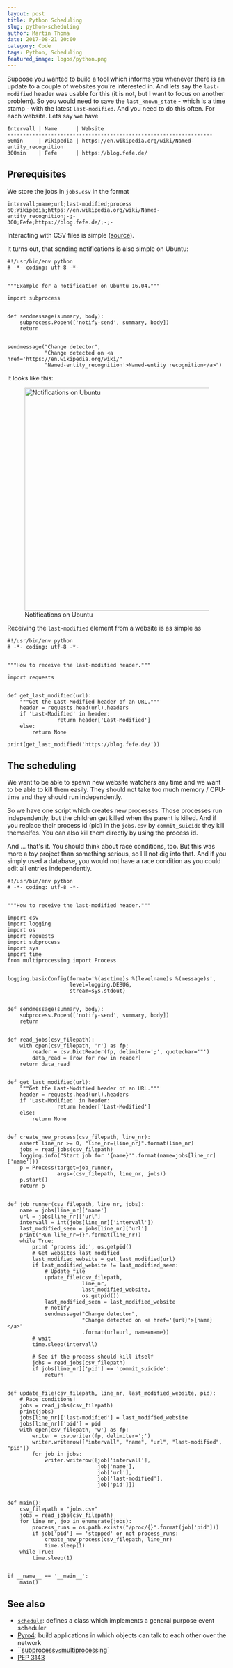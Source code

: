```yaml
---
layout: post
title: Python Scheduling
slug: python-scheduling
author: Martin Thoma
date: 2017-08-21 20:00
category: Code
tags: Python, Scheduling
featured_image: logos/python.png
---
```

Suppose you wanted to build a tool which informs you whenever there is an
update to a couple of websites you're interested in. And lets say the
`last-modified` header was usable for this (it is not, but I want to focus on
another problem). So you would need to save the `last_known_state` - which
is a time stamp - with the latest `last-modified`. And you need to do this
often. For each website. Lets say we have

```
Intervall | Name      | Website
------------------------------------------------------------------
60min     | Wikipedia | https://en.wikipedia.org/wiki/Named-entity_recognition
300min    | Fefe      | https://blog.fefe.de/
```


## Prerequisites

We store the jobs in `jobs.csv` in the format

```
intervall;name;url;last-modified;process
60;Wikipedia;https://en.wikipedia.org/wiki/Named-entity_recognition;-;-
300;Fefe;https://blog.fefe.de/;-;-
```

Interacting with CSV files is simple ([source](https://stackoverflow.com/a/41585079/562769)).

It turns out, that sending notifications is also simple on Ubuntu:

```
#!/usr/bin/env python
# -*- coding: utf-8 -*-


"""Example for a notification on Ubuntu 16.04."""

import subprocess


def sendmessage(summary, body):
    subprocess.Popen(['notify-send', summary, body])
    return


sendmessage("Change detector",
            "Change detected on <a href='https://en.wikipedia.org/wiki/"
            "Named-entity_recognition'>Named-entity recognition</a>")
```

It looks like this:

<figure class="wp-caption aligncenter img-thumbnail">
    <img src="../images/2017/08/notification-python.png" alt="Notifications on Ubuntu" style="width: 512px;"/>
    <figcaption class="text-center">Notifications on Ubuntu</figcaption>
</figure>

Receiving the `last-modified` element from a website is as simple as

```
#!/usr/bin/env python
# -*- coding: utf-8 -*-


"""How to receive the last-modified header."""

import requests


def get_last_modified(url):
    """Get the Last-Modified header of an URL."""
    header = requests.head(url).headers
    if 'Last-Modified' in header:
                return header['Last-Modified']
    else:
        return None

print(get_last_modified('https://blog.fefe.de/'))
```


## The scheduling

We want to be able to spawn new website watchers any time and we want to be
able to kill them easily. They should not take too much memory / CPU-time and
they should run independently.

So we have one script which creates new processes. Those processes run
independently, but the children get killed when the parent is killed. And if
you replace their process id (pid) in the `jobs.csv` by `commit_suicide` they
kill themselfes. You can also kill them directly by using the process id.

And ... that's it. You should think about race conditions, too. But this was
more a toy project than something serious, so I'll not dig into that. And if
you simply used a database, you would not have a race condition as you could
edit all entries independently.

```
#!/usr/bin/env python
# -*- coding: utf-8 -*-


"""How to receive the last-modified header."""

import csv
import logging
import os
import requests
import subprocess
import sys
import time
from multiprocessing import Process


logging.basicConfig(format='%(asctime)s %(levelname)s %(message)s',
                    level=logging.DEBUG,
                    stream=sys.stdout)


def sendmessage(summary, body):
    subprocess.Popen(['notify-send', summary, body])
    return


def read_jobs(csv_filepath):
    with open(csv_filepath, 'r') as fp:
        reader = csv.DictReader(fp, delimiter=';', quotechar='"')
        data_read = [row for row in reader]
    return data_read


def get_last_modified(url):
    """Get the Last-Modified header of an URL."""
    header = requests.head(url).headers
    if 'Last-Modified' in header:
                return header['Last-Modified']
    else:
        return None


def create_new_process(csv_filepath, line_nr):
    assert line_nr >= 0, "line_nr={line_nr}".format(line_nr)
    jobs = read_jobs(csv_filepath)
    logging.info("Start job for '{name}'".format(name=jobs[line_nr]['name']))
    p = Process(target=job_runner,
                args=(csv_filepath, line_nr, jobs))
    p.start()
    return p


def job_runner(csv_filepath, line_nr, jobs):
    name = jobs[line_nr]['name']
    url = jobs[line_nr]['url']
    intervall = int(jobs[line_nr]['intervall'])
    last_modified_seen = jobs[line_nr]['url']
    print("Run line_nr={}".format(line_nr))
    while True:
        print 'process id:', os.getpid()
        # Get websites last modified
        last_modified_website = get_last_modified(url)
        if last_modified_website != last_modified_seen:
            # Update file
            update_file(csv_filepath,
                        line_nr,
                        last_modified_website,
                        os.getpid())
            last_modified_seen = last_modified_website
            # notify
            sendmessage("Change detector",
                        "Change detected on <a href='{url}'>{name}</a>"
                        .format(url=url, name=name))
        # wait
        time.sleep(intervall)

        # See if the process should kill itself
        jobs = read_jobs(csv_filepath)
        if jobs[line_nr]['pid'] == 'commit_suicide':
            return


def update_file(csv_filepath, line_nr, last_modified_website, pid):
    # Race conditions!
    jobs = read_jobs(csv_filepath)
    print(jobs)
    jobs[line_nr]['last-modified'] = last_modified_website
    jobs[line_nr]['pid'] = pid
    with open(csv_filepath, 'w') as fp:
        writer = csv.writer(fp, delimiter=';')
        writer.writerow(["intervall", "name", "url", "last-modified", "pid"])
        for job in jobs:
            writer.writerow([job['intervall'],
                             job['name'],
                             job['url'],
                             job['last-modified'],
                             job['pid']])


def main():
    csv_filepath = "jobs.csv"
    jobs = read_jobs(csv_filepath)
    for line_nr, job in enumerate(jobs):
        process_runs = os.path.exists("/proc/{}".format(job['pid']))
        if job['pid'] == 'stopped' or not process_runs:
            create_new_process(csv_filepath, line_nr)
            time.sleep(1)
    while True:
        time.sleep(1)


if __name__ == '__main__':
    main()

```


## See also

* [`schedule`](https://docs.python.org/2/library/sched.html#sched.scheduler): defines a class which implements a general purpose event scheduler
* [Pyro4](https://pythonhosted.org/Pyro4/index.html): build applications in which objects can talk to each other over the network
* [``subprocess` vs `multiprocessing`](https://stackoverflow.com/a/13607111/562769)
* [PEP 3143](https://www.python.org/dev/peps/pep-3143/)
